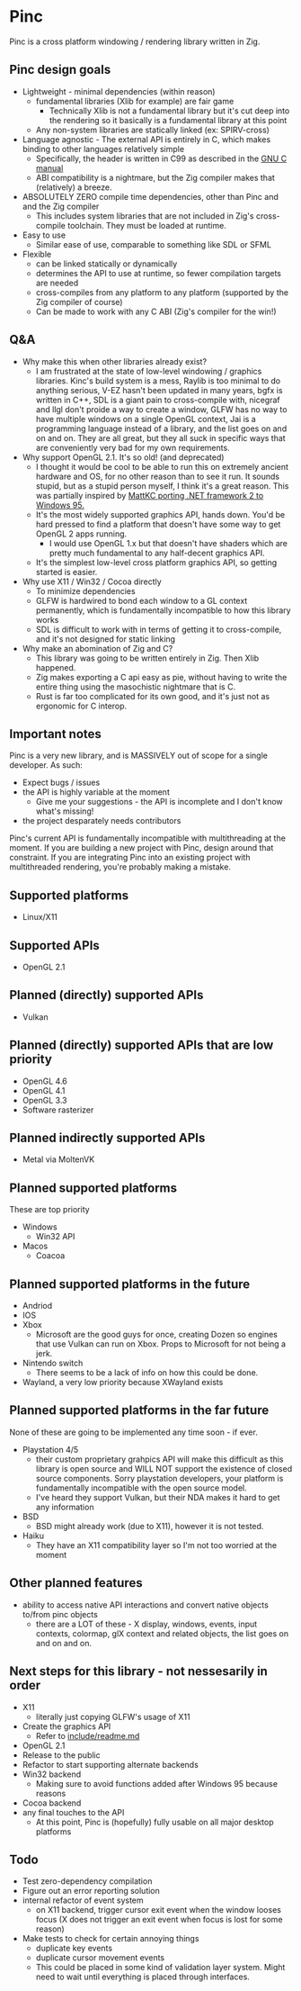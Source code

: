# Pinc

Pinc is a cross platform windowing / rendering library written in Zig.

## Pinc design goals
- Lightweight - minimal dependencies (within reason)
    - fundamental libraries (Xlib for example) are fair game
        - Technically Xlib is not a fundamental library but it's cut deep into the rendering so it basically is a fundamental library at this point
    - Any non-system libraries are statically linked (ex: SPIRV-cross)
- Language agnostic - The external API is entirely in C, which makes binding to other languages relatively simple
    - Specifically, the header is written in C99 as described in the [GNU C manual](https://www.gnu.org/software/gnu-c-manual/gnu-c-manual.html)
    - ABI compatibility is a nightmare, but the Zig compiler makes that (relatively) a breeze.
- ABSOLUTELY ZERO compile time dependencies, other than Pinc and and the Zig compiler
    - This includes system libraries that are not included in Zig's cross-compile toolchain. They must be loaded at runtime.
- Easy to use
    - Similar ease of use, comparable to something like SDL or SFML
- Flexible
    - can be linked statically or dynamically
    - determines the API to use at runtime, so fewer compilation targets are needed
    - cross-compiles from any platform to any platform (supported by the Zig compiler of course)
    - Can be made to work with any C ABI (Zig's compiler for the win!)

## Q&A
- Why make this when other libraries already exist?
    - I am frustrated at the state of low-level windowing / graphics libraries. Kinc's build system is a mess, Raylib is too minimal to do anything serious, V-EZ hasn't been updated in many years, bgfx is written in C++, SDL is a giant pain to cross-compile with, nicegraf and llgl don't proide a way to create a window, GLFW has no way to have multiple windows on a single OpenGL context, Jai is a programming language instead of a library, and the list goes on and on and on. They are all great, but they all suck in specific ways that are conveniently very bad for my own requirements.
- Why support OpenGL 2.1. It's so old! (and deprecated)
    - I thought it would be cool to be able to run this on extremely ancient hardware and OS, for no other reason than to see it run. It sounds stupid, but as a stupid person myself, I think it's a great reason. This was partially inspired by [MattKC porting .NET framework 2 to Windows 95.](https://www.youtube.com/watch?v=CTUMNtKQLl8)
    - It's the most widely supported graphics API, hands down. You'd be hard pressed to find a platform that doesn't have some way to get OpenGL 2 apps running.
        - I would use OpenGL 1.x but that doesn't have shaders which are pretty much fundamental to any half-decent graphics API.
    - It's the simplest low-level cross platform graphics API, so getting started is easier.
- Why use X11 / Win32 / Cocoa directly
    - To minimize dependencies
    - GLFW is hardwired to bond each window to a GL context permanently, which is fundamentally incompatible to how this library works
    - SDL is difficult to work with in terms of getting it to cross-compile, and it's not designed for static linking
- Why make an abomination of Zig and C?
    - This library was going to be written entirely in Zig. Then Xlib happened.
    - Zig makes exporting a C api easy as pie, without having to write the entire thing using the masochistic nightmare that is C.
    - Rust is far too complicated for its own good, and it's just not as ergonomic for C interop.


## Important notes

Pinc is a very new library, and is MASSIVELY out of scope for a single developer. As such:
- Expect bugs / issues
- the API is highly variable at the moment
    - Give me your suggestions - the API is incomplete and I don't know what's missing!
- the project desparately needs contributors

Pinc's current API is fundamentally incompatible with multithreading at the moment. If you are building a new project with Pinc, design around that constraint. If you are integrating Pinc into an existing project with multithreaded rendering, you're probably making a mistake.

## Supported platforms
- Linux/X11

## Supported APIs
- OpenGL 2.1

## Planned (directly) supported APIs
- Vulkan

## Planned (directly) supported APIs that are low priority
- OpenGL 4.6
- OpenGL 4.1
- OpenGL 3.3
- Software rasterizer

## Planned indirectly supported APIs
- Metal via MoltenVK

## Planned supported platforms
These are top priority
- Windows
    - Win32 API
- Macos
    - Coacoa

## Planned supported platforms in the future
- Andriod
- IOS
- Xbox
    - Microsoft are the good guys for once, creating Dozen so engines that use Vulkan can run on Xbox. Props to Microsoft for not being a jerk.
- Nintendo switch
    - There seems to be a lack of info on how this could be done.
- Wayland, a very low priority because XWayland exists

## Planned supported platforms in the far future
None of these are going to be implemented any time soon - if ever.
- Playstation 4/5
    - their custom proprietary grahpics API will make this difficult as this library is open source and WILL NOT support the existence of closed source components. Sorry playstation developers, your platform is fundamentally incompatible with the open source model.
    - I've heard they support Vulkan, but their NDA makes it hard to get any information
- BSD
    - BSD might already work (due to X11), however it is not tested.
- Haiku
    - They have an X11 compatibility layer so I'm not too worried at the moment

## Other planned features
- ability to access native API interactions and convert native objects to/from pinc objects
    - there are a LOT of these - X display, windows, events, input contexts, colormap, glX context and related objects, the list goes on and on and on.

## Next steps for this library - not nessesarily in order
- X11
    - literally just copying GLFW's usage of X11
- Create the graphics API
    - Refer to [include/readme.md](./include/readme.md)
- OpenGL 2.1
- Release to the public
- Refactor to start supporting alternate backends
- Win32 backend
    - Making sure to avoid functions added after Windows 95 because reasons
- Cocoa backend
- any final touches to the API
    - At this point, Pinc is (hopefully) fully usable on all major desktop platforms

## Todo
- Test zero-dependency compilation
- Figure out an error reporting solution
- internal refactor of event system
    - on X11 backend, trigger cursor exit event when the window looses focus (X does not trigger an exit event when focus is lost for some reason)
- Make tests to check for certain annoying things
    - duplicate key events
    - duplicate cursor movement events
    - This could be placed in some kind of validation layer system. Might need to wait until everything is placed through interfaces.
